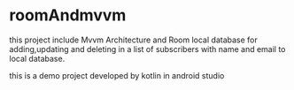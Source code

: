 # roomAndmvvm
this project include Mvvm Architecture and Room local database for adding,updating and deleting in a list of subscribers with name and email to local database.


this is a demo project developed by kotlin in android studio 
